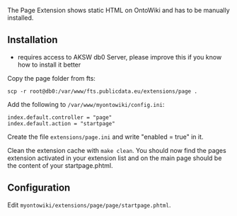 The Page Extension shows static HTML on OntoWiki and has to be manually installed.

## Installation

* requires access to AKSW db0 Server, please improve this if you know how to install it better

Copy the page folder from fts:

    scp -r root@db0:/var/www/fts.publicdata.eu/extensions/page . 

Add the following to `/var/www/myontowiki/config.ini`:

    index.default.controller = "page"
    index.default.action = "startpage"

Create the file `extensions/page.ini` and write "enabled = true" in it.

Clean the extension cache with `make clean`. You should now find the pages extension activated in your extension list and on the main page should be the content of your startpage.phtml.

## Configuration
Edit `myontowiki/extensions/page/page/startpage.phtml`.
